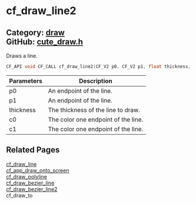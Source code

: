 [](../header.md ':include')

# cf_draw_line2

Category: [draw](/api_reference?id=draw)  
GitHub: [cute_draw.h](https://github.com/RandyGaul/cute_framework/blob/master/include/cute_draw.h)  
---

Draws a line.

```cpp
CF_API void CF_CALL cf_draw_line2(CF_V2 p0, CF_V2 p1, float thickness, CF_Color c0, CF_Color c1);
```

Parameters | Description
--- | ---
p0 | An endpoint of the line.
p1 | An endpoint of the line.
thickness | The thickness of the line to draw.
c0 | The color one endpoint of the line.
c1 | The color one endpoint of the line.

## Related Pages

[cf_draw_line](/draw/cf_draw_line.md)  
[cf_app_draw_onto_screen](/app/cf_app_draw_onto_screen.md)  
[cf_draw_polyline](/draw/cf_draw_polyline.md)  
[cf_draw_bezier_line](/draw/cf_draw_bezier_line.md)  
[cf_draw_bezier_line2](/draw/cf_draw_bezier_line2.md)  
cf_draw_to  

